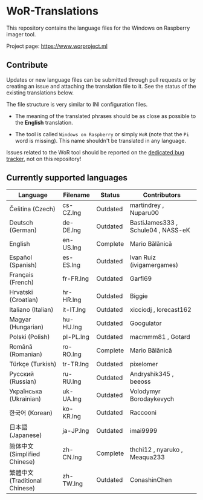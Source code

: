 # WoR-Translations
This repository contains the language files for the Windows on Raspberry imager tool.

Project page: https://www.worproject.ml

## Contribute
Updates or new language files can be submitted through pull requests or by creating an issue and attaching the translation file to it. See the status of the existing translations below.

The file structure is very similar to INI configuration files.

* The meaning of the translated phrases should be as close as possible to the **English** translation.

* The tool is called `Windows on Raspberry` or simply `WoR` (note that the `Pi` word is missing). This name shouldn't be translated in any language. 

Issues related to the WoR tool should be reported on the [dedicated bug tracker](https://www.worproject.ml/bugtracker), not on this repository!

## Currently supported languages

| Language                      | Filename  | Status   | Contributors 
| ----------------------------- | --------- | -------- | --------------
| Čeština (Czech)               | cs-CZ.lng | Outdated | martindrey , Nuparu00
| Deutsch (German)              | de-DE.lng | Outdated | BastiJames333 , Schule04 , NASS-eK
| English                       | en-US.lng | Complete | Mario Bălănică
| Español (Spanish)             | es-ES.lng | Outdated | Ivan Ruiz (ivigamergames) 
| Français (French)             | fr-FR.lng | Outdated | Garfi69
| Hrvatski (Croatian)           | hr-HR.lng | Outdated | Biggie 
| Italiano (Italian)            | it-IT.lng | Outdated | xicciodj , lorecast162 
| Magyar (Hungarian)            | hu-HU.lng | Outdated | Googulator 
| Polski (Polish)               | pl-PL.lng | Outdated | macmmm81 , Gotard
| Română (Romanian)             | ro-RO.lng | Complete | Mario Bălănică
| Türkçe (Turkish)              | tr-TR.lng | Outdated | pixelomer
| Русский (Russian)             | ru-RU.lng | Outdated | Andryshik345 , beeoss
| Українська (Ukrainian)        | uk-UA.lng | Outdated | Volodymyr Borodaykevych
| 한국어 (Korean)               | ko-KR.lng | Outdated | Raccooni
| 日本語 (Japanese)             | ja-JP.lng | Outdated | imai9999
| 简体中文 (Simplified Chinese) | zh-CN.lng | Complete | thchi12 , nyaruko , Meaqua233
| 繁體中文 (Traditional Chinese)| zh-TW.lng | Outdated | ConashinChen
